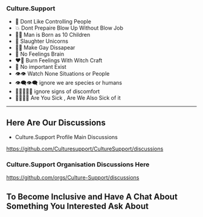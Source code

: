 
### Culture.Support

- 🫣 Dont Like Controlling People
- 💥 Dont Prepaire Blow Up Without Blow Job
- 🫄🏽 Man is Born as 10 Children
- 🦄 Slaughter Unicorns
- 🧑‍🦰 Make Gay Dissapear
- 🧠 No Feelings Brain
- ❤️‍🔥 Burn Feelings With Witch Craft
- 🫥 No important Exist
- 👁️👁️ Watch None Situations or People
- 👁️‍🗨️👁️‍🗨️ ignore we are species or humans 
- 🫤😵😵‍💫😖 ignore signs of discomfort 
- 🤢🤮🤧🥵 Are You Sick , Are We Also Sick of it 


-------------



Here Are Our Discussions 
-----------


- Culture.Support Profile Main Discussions


https://github.com/Culturesupport/CultureSupport/discussions




### Culture.Support Organisation Discussions Here


https://github.com/orgs/Culture-Support/discussions




To Become Inclusive and Have A Chat About Something You Interested Ask About 
--------
